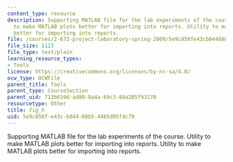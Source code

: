 ```yaml
---
content_type: resource
description: Supporting MATLAB file for the lab experiments of the course. Utility
  to make MATLAB plots better for importing into reports. Utility to make MATLAB plots
  better for importing into reports.
file: /courses/2-672-project-laboratory-spring-2009/5e9c850fe43cb04488b54465d85f4c79_fig_h.m
file_size: 1123
file_type: text/plain
learning_resource_types:
- Tools
license: https://creativecommons.org/licenses/by-nc-sa/4.0/
ocw_type: OCWFile
parent_title: Tools
parent_type: CourseSection
parent_uid: 713b619d-ad80-8a4a-69c3-88a205f93170
resourcetype: Other
title: fig_h
uid: 5e9c850f-e43c-b044-88b5-4465d85f4c79
---
```

Supporting MATLAB file for the lab experiments of the course. Utility to make MATLAB plots better for importing into reports. Utility to make MATLAB plots better for importing into reports.